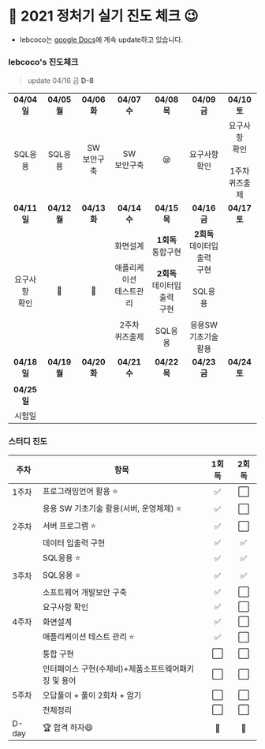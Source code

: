 # :notebook_with_decorative_cover: 2021 정처기 실기 진도 체크 :wink:

* lebcoco는 [google Docs](https://docs.google.com/document/d/1dP9pkxsEYi-9YAKthbDNlj8FXQFtV_ie1CUb8Ay2jrE/edit?usp=sharing)에 계속 update하고 있습니다.



### lebcoco's 진도체크

> update 04/16 금 **D-8**

|                    |              |                   |                                                              |                                                              |                                                              |                                                   |
| :----------------: | :----------: | :---------------: | :----------------------------------------------------------: | :----------------------------------------------------------: | :----------------------------------------------------------: | :-----------------------------------------------: |
|    **04/04 일**    | **04/05 월** |   **04/06 화**    |                         **04/07 수**                         |                         **04/08 목**                         |                         **04/09 금**                         |                   **04/10 토**                    |
|      SQL응용       |   SQL응용    | SW <br />보안구축 |                      SW <br />보안구축                       |                           :sleepy:                           |                      요구사항<br />확인                      | 요구사항<br />확인<br /><br />1주차<br />퀴즈출제 |
|    **04/11 일**    | **04/12 월** |   **04/13 화**    |                         **04/14 수**                         |                         **04/15 목**                         |                         **04/16 금**                         |                   **04/17 토**                    |
| 요구사항<br />확인 | :briefcase:  |    :briefcase:    | 화면설계<br /><br />애플리케이션<br />테스트관리<br /><br />2주차<br />퀴즈출제 | **1회독**<br />통합구현<br /><br />**2회독**<br />데이터입출력<br />구현<br /><br />SQL응용 | **2회독**<br />데이터입출력<br />구현<br /><br />SQL응용<br /><br />응용SW<br />기초기술<br />활용 |                                                   |
|    **04/18 일**    | **04/19 월** |   **04/20 화**    |                         **04/21 수**                         |                         **04/22 목**                         |                         **04/23 금**                         |                   **04/24 토**                    |
|                    |              |                   |                                                              |                                                              |                                                              |                                                   |
|    **04/25 일**    |              |                   |                                                              |                                                              |                                                              |                                                   |
|       시험일       |              |                   |                                                              |                                                              |                                                              |                                                   |



### 스터디 진도

| 주차  | 항목                                                 |       1회독        | 2회독 |
| ----- | ---------------------------------------------------- | :----------------: | :---: |
| 1주차 | 프로그래밍언어 활용 ⭐                                | :white_check_mark: |   ⬜   |
|       | 응용 SW 기초기술 활용(서버, 운영체제) ⭐              | :white_check_mark: |   ⬜   |
| 2주차 | 서버 프로그램 ⭐                                      | :white_check_mark: |   ⬜   |
|       | 데이터 입출력 구현                                   | :white_check_mark: |   ✅   |
|       | SQL응용 ⭐                                            | :white_check_mark: |   ✅   |
| 3주차 | SQL응용 ⭐                                            | :white_check_mark: |   ✅   |
|       | 소프트웨어 개발보안 구축                             | :white_check_mark: |   ⬜   |
|       | 요구사항 확인                                        | :white_check_mark: |   ⬜   |
| 4주차 | 화면설계                                             | :white_check_mark: |   ⬜   |
|       | 애플리케이션 테스트 관리 ⭐                           |         ✅          |   ⬜   |
|       | 통합 구현                                            |         ⬜          |   ⬜   |
|       | 인터페이스 구현(수제비)+제품소프트웨어패키징 및 용어 |         ⬜          |   ⬜   |
| 5주차 | 오답풀이 + 풀이 2회차 + 암기                         |         ⬜          |   ⬜   |
|       | 전체정리                                             |         ⬜          |   ⬜   |
| D-day | 🏆 합격 하자😄                                         |         💯          |   💯   |

